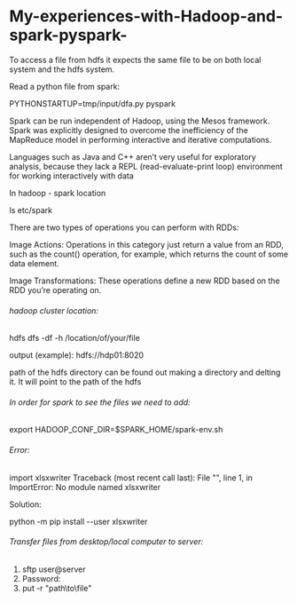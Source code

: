 # My-experiences-with-Hadoop-and-spark-pyspark-


To access a file from hdfs it expects the same file to be on both local system and the hdfs system.

Read a python file from spark:

PYTHONSTARTUP=tmp/input/dfa.py pyspark



>>>>>

Spark can be run independent of Hadoop, using the Mesos framework. Spark was explicitly designed to overcome the inefficiency of the MapReduce model in performing interactive and iterative computations.

Languages such as Java and C++ aren’t very useful for exploratory analysis, because they lack a REPL (read-evaluate-print loop) environment for working interactively with data


>>>>>>>>
In hadoop - spark location

ls etc/spark


>>>>>>>>>>>>>

There are two types of operations you can perform with RDDs:

Image Actions: Operations in this category just return a value from an RDD, such as the count() operation, for example, which returns the count of some data element.

Image Transformations: These operations define a new RDD based on the RDD you’re operating on.


>>>>>
######  hadoop cluster location:

hdfs dfs -df -h /location/of/your/file

output (example): hdfs://hdp01:8020 

>>>>
path of the hdfs directory can be found out making a directory and delting it. It will point to the path of the hdfs


>>>>>
######  In order for spark to see the files we need to add:

export HADOOP_CONF_DIR=$SPARK_HOME/spark-env.sh

>>>>>
######  Error:

import xlsxwriter
Traceback (most recent call last):
  File "<stdin>", line 1, in <module>
ImportError: No module named xlsxwriter

Solution:

python -m pip install --user xlsxwriter


###### Transfer files from desktop/local computer to server:

1. sftp user@server
2. Password:
3. put -r "path\to\file"
